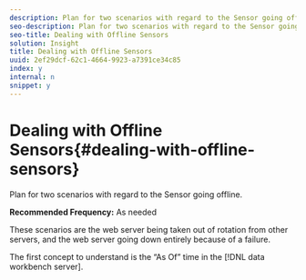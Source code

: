 ```yaml
---
description: Plan for two scenarios with regard to the Sensor going offline.
seo-description: Plan for two scenarios with regard to the Sensor going offline.
seo-title: Dealing with Offline Sensors
solution: Insight
title: Dealing with Offline Sensors
uuid: 2ef29dcf-62c1-4664-9923-a7391ce34c85
index: y
internal: n
snippet: y
---
```


# Dealing with Offline Sensors{#dealing-with-offline-sensors}

Plan for two scenarios with regard to the Sensor going offline.

 **Recommended Frequency:** As needed

These scenarios are the web server being taken out of rotation from other servers, and the web server going down entirely because of a failure.

The first concept to understand is the “As Of” time in the [!DNL data workbench server]. 
